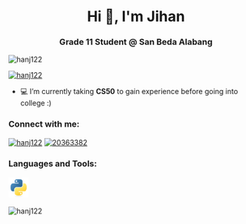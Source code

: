 <h1 align="center">Hi 👋, I'm Jihan</h1>
<h3 align="center">Grade 11 Student @ San Beda Alabang</h3>

<p align="left"> <img src="https://komarev.com/ghpvc/?username=822jihan&label=Profile%20views&color=0e75b6&style=flat" alt="hanj122" /> </p>

<p align="left"> <a href="https://twitter.com/hanj122" target="blank"><img src="https://img.shields.io/twitter/follow/hanj122?logo=twitter&style=for-the-badge" alt="hanj122" /></a> </p>

- 💻 I’m currently taking **CS50** to gain experience before going into college :)

<h3 align="left">Connect with me:</h3>
<p align="left">
<a href="https://twitter.com/822jihan" target="blank"><img align="center" src="https://raw.githubusercontent.com/rahuldkjain/github-profile-readme-generator/master/src/images/icons/Social/twitter.svg" alt="hanj122" height="30" width="40" /></a>
<a href="https://stackoverflow.com/users/20363382" target="blank"><img align="center" src="https://raw.githubusercontent.com/rahuldkjain/github-profile-readme-generator/master/src/images/icons/Social/stack-overflow.svg" alt="20363382" height="30" width="40" /></a>
</p>

<h3 align="left">Languages and Tools:</h3>
<p align="left"> <a href="https://www.python.org" target="_blank" rel="noreferrer"> <img src="https://raw.githubusercontent.com/devicons/devicon/master/icons/python/python-original.svg" alt="python" width="40" height="40"/> </a> </p>

<p><img align="center" src="https://github-readme-stats.vercel.app/api/top-langs?username=hanj122&show_icons=true&locale=en&layout=compact" alt="hanj122" /></p>
